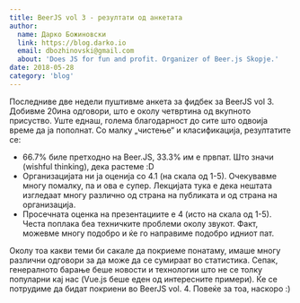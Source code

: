 ```yaml
---
title: BeerJS vol 3 - резултати од анкетата
author:
  name: Дарко Божиновски
  link: https://blog.darko.io
  email: dbozhinovski@gmail.com
  about: 'Does JS for fun and profit. Organizer of Beer.js Skopje.'
date: 2018-05-28
category: 'blog'
---
```


Последниве две недели пуштивме анкета за фидбек за BeerJS vol 3. Добивме 20ина одговори, што е околу четвртина од
вкупното присуство. Уште еднаш, голема благодарност до сите што одвоија време да ја пополнат. Со малку „чистење“ и
класификација, резултатите се:

- 66.7% биле претходно на Beer.JS, 33.3% им е првпат. Што значи (wishful thinking), дека растеме :D
- Организацијата ни ја оценија со 4.1 (на скала од 1-5). Очекувавме многу помалку, па и ова е супер. Лекцијата тука е
  дека нештата изгледаат многу различно од страна на публиката и од страна на организација.
- Просечната оценка на презентациите е 4 (исто на скала од 1-5). Честа поплака беа техничките проблеми околу звукот.
  Факт, можевме многу подобро и ќе го направиме подобро идниот пат.

Околу тоа какви теми би сакале да покриеме понатаму, имаше многу различни одговори за да може да се сумираат во
статистика. Сепак, генералното барање беше новости и технологии што не се толку популарни кај нас (Vue.js беше еден од
интересните примери). Ќе се потрудиме да бидат покриени во BeerJS vol. 4. Повеќе за тоа, наскоро :)

